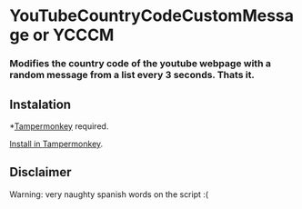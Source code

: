 # YouTubeCountryCodeCustomMessage or YCCCM
### Modifies the country code of the youtube webpage with a random message from a list every 3 seconds. Thats it.

## Instalation
*[Tampermonkey](https://tampermonkey.net/) required.

[Install in Tampermonkey](https://raw.githubusercontent.com/miguelkix30/YouTubeCountryCodeCustomMessage/main/YTCCCM.user.js).

## Disclaimer
Warning: very naughty spanish words on the script :(
